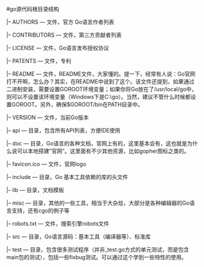 #go源代码根目录结构

|– AUTHORS — 文件，官方 Go语言作者列表

|– CONTRIBUTORS — 文件，第三方贡献者列表

|– LICENSE — 文件，Go语言发布授权协议

|– PATENTS — 文件，专利

|– README — 文件，README文件，大家懂的。提一下，经常有人说：Go官网打不开啊，怎么办？其实，在README中说到了这个。该文件还提到，如果通过二进制安装，需要设置GOROOT环境变量；如果你将Go放在了/usr/local/go中，则可以不设置该环境变量（Windows下是C:\go）。当然，建议不管什么时候都设置GOROOT。另外，确保$GOROOT/bin在PATH目录中。

|– VERSION — 文件，当前Go版本

|– api — 目录，包含所有API列表，方便IDE使用

|– doc — 目录，Go语言的各种文档，官网上有的，这里基本会有，这也就是为什么说可以本地搭建”官网”。这里面有不少其他资源，比如gopher图标之类的。

|– favicon.ico — 文件，官网logo

|– include — 目录，Go 基本工具依赖的库的头文件

|– lib — 目录，文档模板

|– misc — 目录，其他的一些工具，相当于大杂烩，大部分是各种编辑器的Go语言支持，还有cgo的例子等

|– robots.txt — 文件，搜索引擎robots文件

|– src — 目录，Go语言源码：基本工具（编译器等）、标准库

|– test — 目录，包含很多测试程序（并非_test.go方式的单元测试，而是包含main包的测试），包括一些fixbug测试。可以通过这个学到一些特性的使用。